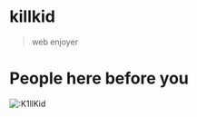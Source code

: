 # killkid
> web enjoyer

# People here before you
![:K1llKid](https://count.getloli.com/@K1llKid?name=K1llKid&theme=rule34&padding=7&offset=0&align=top&scale=1&pixelated=1&darkmode=auto)
